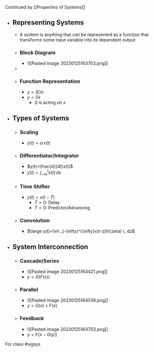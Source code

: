 Continued by [[Properties of Systems]]
- ## Representing Systems
	- A system is anything that can be represented as a function that transforms some input variable into its dependent output
	- ### Block Diagram
		- ![[Pasted image 20230125163703.png]]
	- 
	- ### Function Representation
		- $y=S(x)$
		- $y=S\acute{x}$
			- $S$ is acting on $x$
- ## Types of Systems
	- ### Scaling
		- $y(t)=\alpha \,x(t)$
	- ### Differentiator/Integrator
		- $y(t)=\frac{d}{dt}x(t)$
		- $y(t)=\int _{-\infty}^{t}x(t) \, dx$
	- ### Time Shifter
		- $y(t)=x(t-T)$
			- $T>0$: Delay
			- $T<0:$ Predictor/Advancing
	- ### Convolution
		- $\large y(t)=\int _{-\infty}^{\infty}x(t-z)h(\zeta) \, dz$
- ## System Interconnection
	- ### Cascade/Series
		- ![[Pasted image 20230125164421.png]]
		- $y=G(F(x))$
	- ### Parallel
		- ![[Pasted image 20230125164536.png]]
		- $y=G(x)+F(x)$
	- ### Feedback
		- ![[Pasted image 20230125164703.png]]
		- $y=F(x-G(y))$

For class #sigsys 